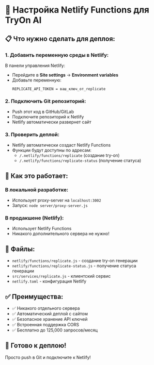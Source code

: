 # 🚀 Настройка Netlify Functions для TryOn AI

## 📋 Что нужно сделать для деплоя:

### 1. **Добавить переменную среды в Netlify:**

В панели управления Netlify:
- Перейдите в **Site settings** → **Environment variables**
- Добавьте переменную:
  ```
  REPLICATE_API_TOKEN = ваш_ключ_от_replicate
  ```

### 2. **Подключить Git репозиторий:**
- Push этот код в GitHub/GitLab
- Подключите репозиторий к Netlify
- Netlify автоматически развернет сайт

### 3. **Проверить деплой:**
- Netlify автоматически создаст Netlify Functions
- Функции будут доступны по адресам:
  - `/.netlify/functions/replicate` (создание try-on)
  - `/.netlify/functions/replicate-status` (получение статуса)

## 🔧 Как это работает:

### **В локальной разработке:**
- Использует proxy-server на `localhost:3002`
- Запуск: `node server/proxy-server.js`

### **В продакшене (Netlify):**
- Использует Netlify Functions
- Никакого дополнительного сервера не нужно!

## 📁 Файлы:

- `netlify/functions/replicate.js` - создание try-on генерации
- `netlify/functions/replicate-status.js` - получение статуса генерации  
- `src/services/replicate.js` - клиентский сервис
- `netlify.toml` - конфигурация Netlify

## ✅ Преимущества:

- ✅ Никакого отдельного сервера
- ✅ Автоматический деплой с сайтом
- ✅ Безопасное хранение API ключей
- ✅ Встроенная поддержка CORS
- ✅ Бесплатно до 125,000 запросов/месяц

## 🎯 Готово к деплою!

Просто push в Git и подключите к Netlify! 